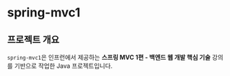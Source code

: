 # spring-mvc1

## 프로젝트 개요

`spring-mvc1`은 인프런에서 제공하는 **스프링 MVC 1편 - 백엔드 웹 개발 핵심 기술** 강의를 기반으로 작업한 Java 프로젝트입니다.

